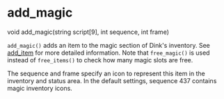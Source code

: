 # add_magic

<Prototype>void add_magic(string script[9], int sequence, int frame)</Prototype>

`add_magic()` adds an item to the magic section of Dink's inventory. See [add_item](./add-item.md) for more detailed information. Note that `free_magic()` is used instead of `free_items()` to check how many magic slots are free.

The sequence and frame specify an icon to represent this item in the inventory and status area. In the default settings, sequence 437 contains magic inventory icons.
